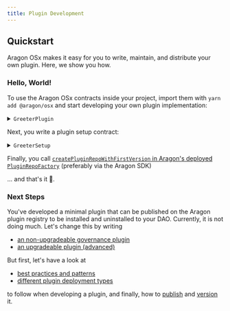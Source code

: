 ```yaml
---
title: Plugin Development
---
```


## Quickstart

Aragon OSx makes it easy for you to write, maintain, and distribute your own plugin. Here, we show you how.

### Hello, World!

To use the Aragon OSx contracts inside your project, import them with `yarn add @aragon/osx` and start developing your own plugin implementation:

<details>
<summary><code>GreeterPlugin</code></summary>

```solidity
// SPDX-License-Identifier: AGPL-3.0-or-later
pragma solidity >=0.8.8 <0.9.0;

import {Plugin, IDAO} from '@aragon/osx/core/plugin/Plugin.sol';

contract GreeterPlugin is Plugin {
  constructor(IDAO _dao) Plugin(_dao) {}

  function greet() external pure returns (string memory) {
    return 'Hello, world!';
  }
}
```

</details>

Next, you write a plugin setup contract:

<details>
<summary><code>GreeterSetup</code></summary>

```solidity
// SPDX-License-Identifier: AGPL-3.0-or-later
pragma solidity >=0.8.8 <0.9.0;

import {PermissionLib} from '@aragon/osx/core/permission/PermissionLib.sol';
import {PluginSetup} from '@aragon/osx/framework/plugin/setup/PluginSetup.sol';
import './MyPlugin.sol';

contract GreeterSetup is PluginSetup {
  function prepareInstallation(
    address _dao,
    bytes memory
  ) external returns (address plugin, PreparedSetupData memory /*preparedSetupData*/) {
    plugin = address(new MyPlugin(IDAO(_dao)));
  }

  function prepareUninstallation(
    address _dao,
    SetupPayload calldata _payload
  ) external pure returns (PermissionLib.MultiTargetPermission[] memory /*permissions*/) {
    (_dao, _payload);
  }

  function implementation() external view returns (address) {}
}
```

</details>

Finally, you call [`createPluginRepoWithFirstVersion` in Aragon's deployed `PluginRepoFactory`](../../03-reference-guide/framework/plugin/repo/PluginRepoFactory.md) (preferably via the Aragon SDK) <!-- TODO add SDK link-->

... and that's it 🎉.

### Next Steps

You've developed a minimal plugin that can be published on the Aragon plugin registry to be installed and uninstalled to your DAO. Currently, it is not doing much. Let's change this by writing

- [an non-upgradeable governance plugin](./03-non-upgradeable-plugin/index.md)
- [an upgradeable plugin (advanced)](./04-upgradeable-plugin/index.md)

But first, let's have a look at

- [best practices and patterns](./01-best-practices.md)
- [different plugin deployment types](./02-plugin-types.md)

to follow when developing a plugin, and finally, how to [publish](./07-publication/01-publication-process.md) and [version](./07-publication/02-versioning.md) it.
